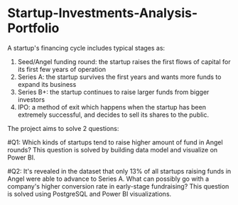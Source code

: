 # Startup-Investments-Analysis-Portfolio

A startup's financing cycle includes typical stages as: 
1. Seed/Angel funding round: the startup raises the first flows of capital for its first few years of operation
2. Series A: the startup survives the first years and wants more funds to expand its business
3. Series B+: the startup continues to raise larger funds from bigger investors
4. IPO: a method of exit which happens when the startup has been extremely successful, and decides to sell its shares to the public.
 
The project aims to solve 2 questions:

#Q1: Which kinds of startups tend to raise higher amount of fund in Angel rounds?
 This question is solved by building data model and visualize on Power BI. 

#Q2: It's revealed in the dataset that only 13% of all startups raising funds in Angel were able to advance to Series A. What can possibly go with a company's higher conversion rate in early-stage fundraising?
 This question is solved using PostgreSQL and Power BI visualizations.
